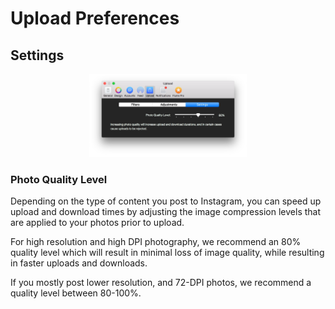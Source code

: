 # Upload Preferences

## Settings

<p style="text-align: center; margin-top: 1em;"><img src="/preferences/assets/upload-settings.png" width="50%" height="50%" /></p>

### Photo Quality Level

Depending on the type of content you post to Instagram, you can speed up upload and download times by adjusting the image compression levels that are applied to your photos prior to upload.

For high resolution and high DPI photography, we recommend an 80% quality level which will result in minimal loss of image quality, while resulting in faster uploads and downloads. 

If you mostly post lower resolution, and 72-DPI photos, we recommend a quality level between 80-100%.

